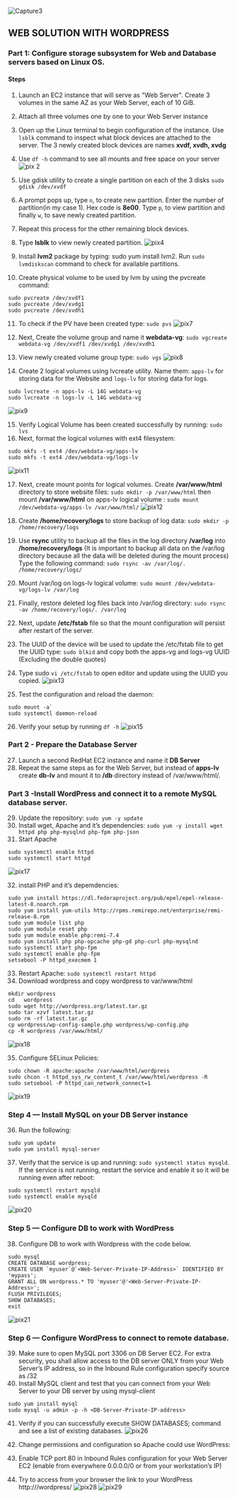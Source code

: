![Capture3](https://user-images.githubusercontent.com/74002629/226575833-7d752dee-235f-45c9-a19d-57fcdf71df2a.PNG)
## WEB SOLUTION WITH WORDPRESS
### Part 1: Configure storage subsystem for Web and Database servers based on Linux OS.
#### Steps
1. Launch an EC2 instance that will serve as "Web Server". Create 3 volumes in the same AZ as your Web Server, each of 10 GiB.
2. Attach all three volumes one by one to your Web Server instance
3. Open up the Linux terminal to begin configuration of the instance. Use `lsblk` command to inspect what block devices are attached to the server. The 3 newly
created block devices are names **xvdf, xvdh, xvdg**
4. Use `df -h` command to see all mounts and free space on your server
![pix 2](https://user-images.githubusercontent.com/74002629/182373755-c02f2da2-046b-40d0-b95e-c389fa3ce9e4.PNG)

5. Use gdisk utility to create a single partition on each of the 3 disks `sudo gdisk /dev/xvdf`
6. A prompt pops up, type `n`, to create new partition. Enter the number of partition(in my case 1). Hex code is **8e00**. Type `p`, to view partition and finally `w`, to save newly created partition.
7. Repeat this process for the other remaining block devices.
8. Type **lsblk** to view newly created partition.
![pix4](https://user-images.githubusercontent.com/74002629/182373794-69594381-2aeb-44f6-8b82-ac8565a82952.PNG)

9. Install **lvm2** package by typing: sudo yum install lvm2. Run `sudo lvmdiskscan` command to check for available partitions.
10. Create physical volume to be used by lvm by using the pvcreate command: 
```
sudo pvcreate /dev/xvdf1
sudo pvcreate /dev/xvdg1
sudo pvcreate /dev/xvdh1
```
11. To check if the PV have been created type: `sudo pvs`
![pix7](https://user-images.githubusercontent.com/74002629/182373892-afab86a7-1020-4c34-8be9-52c691330d68.PNG)

12. Next, Create the volume group and name it **webdata-vg**: `sudo vgcreate webdata-vg /dev/xvdf1 /dev/xvdg1 /dev/xvdh1`
13. View newly created volume group type: `sudo vgs`
![pix8](https://user-images.githubusercontent.com/74002629/182373911-ac764044-c860-4b5e-9957-f1135dfe570f.PNG)

14. Create 2 logical volumes using lvcreate utility. Name them: `apps-lv` for storing data for the Website and `logs-lv` for storing data for logs.
```
sudo lvcreate -n apps-lv -L 14G webdata-vg
sudo lvcreate -n logs-lv -L 14G webdata-vg
```
![pix9](https://user-images.githubusercontent.com/74002629/182373931-d9d3c292-f5c8-4147-950d-3aea3d77bc47.PNG)

15. Verify Logical Volume has been created successfully by running: `sudo lvs`
16. Next, format the logical volumes with ext4 filesystem: 
```
sudo mkfs -t ext4 /dev/webdata-vg/apps-lv
sudo mkfs -t ext4 /dev/webdata-vg/logs-lv
```
![pix11](https://user-images.githubusercontent.com/74002629/182375321-78581a9b-8389-403a-91ff-653f04164f0b.PNG)

17. Next, create mount points for logical volumes. Create **/var/www/html** directory to store website files: `sudo mkdir -p /var/www/html` then mount **/var/www/html**  on apps-lv logical volume : `sudo mount /dev/webdata-vg/apps-lv /var/www/html/`
![pix12](https://user-images.githubusercontent.com/74002629/182375326-619af95d-796d-4c85-8063-9588ff143aba.PNG)

18. Create **/home/recovery/logs** to store backup of log data: `sudo mkdir -p /home/recovery/logs` 
19. Use **rsync** utility to backup all the files in the log directory **/var/log** into **/home/recovery/logs** (It is important to backup all data on the /var/log directory because all the data will be deleted during the mount process) Type the following command: `sudo rsync -av /var/log/. /home/recovery/logs/`
20. Mount /var/log on logs-lv logical volume: `sudo mount /dev/webdata-vg/logs-lv /var/log` 
21. Finally, restore deleted log files back into /var/log directory: `sudo rsync -av /home/recovery/logs/. /var/log`
22. Next, update **/etc/fstab** file so that the mount configuration will persist after restart of the server.
23. The UUID of the device will be used to update the /etc/fstab file to get the UUID type: `sudo blkid` and copy both the apps-vg and logs-vg UUID (Excluding the double quotes)
24. Type sudo `vi /etc/fstab` to open editor and update using the UUID you copied.
![pix13](https://user-images.githubusercontent.com/74002629/182375342-2c0713a4-946d-4e2c-a756-84472eb1ec34.PNG)

25. Test the configuration and reload the daemon: 
```
sudo mount -a`
sudo systemctl daemon-reload
```
26. Verify your setup by running `df -h`
![pix15](https://user-images.githubusercontent.com/74002629/182375405-7cf58fec-605c-41b9-b48e-bea89656a452.PNG)

### Part 2 - Prepare the Database Server
27. Launch a second RedHat EC2 instance and name it **DB Server**
28. Repeat the same steps as for the Web Server, but instead of **apps-lv** create **db-lv** and mount it to **/db** directory instead of /var/www/html/.

### Part 3 -Install WordPress and connect it to a remote MySQL database server.
29. Update the repository: `sudo yum -y update`
30. Install wget, Apache and it’s dependencies: `sudo yum -y install wget httpd php php-mysqlnd php-fpm php-json`
31. Start Apache
```
sudo systemctl enable httpd
sudo systemctl start httpd
```
![pix17](https://user-images.githubusercontent.com/74002629/182375448-cdc35ab4-7f85-43f9-be40-b8e3419513c9.PNG)

32. install PHP and it’s depemdencies:
```
sudo yum install https://dl.fedoraproject.org/pub/epel/epel-release-latest-8.noarch.rpm
sudo yum install yum-utils http://rpms.remirepo.net/enterprise/remi-release-8.rpm
sudo yum module list php
sudo yum module reset php
sudo yum module enable php:remi-7.4
sudo yum install php php-opcache php-gd php-curl php-mysqlnd
sudo systemctl start php-fpm
sudo systemctl enable php-fpm
setsebool -P httpd_execmem 1
```
33. Restart Apache: `sudo systemctl restart httpd`
34. Download wordpress and copy wordpress to var/www/html
```
mkdir wordpress
cd   wordpress
sudo wget http://wordpress.org/latest.tar.gz
sudo tar xzvf latest.tar.gz
sudo rm -rf latest.tar.gz
cp wordpress/wp-config-sample.php wordpress/wp-config.php
cp -R wordpress /var/www/html/
```
![pix18](https://user-images.githubusercontent.com/74002629/182390571-8c367a9a-531b-44b2-b499-2ca2850286b5.PNG)

35. Configure SELinux Policies:
```
sudo chown -R apache:apache /var/www/html/wordpress
sudo chcon -t httpd_sys_rw_content_t /var/www/html/wordpress -R
sudo setsebool -P httpd_can_network_connect=1
```
![pix19](https://user-images.githubusercontent.com/74002629/182390591-c618394d-4064-47e1-bc80-971665d5fcf8.PNG)

### Step 4 — Install MySQL on your DB Server instance
36. Run the following:
```
sudo yum update
sudo yum install mysql-server
```
37. Verify that the service is up and running: `sudo systemctl status mysqld`. If the service is not running, restart the service and enable it so it will be running even after reboot:
```
sudo systemctl restart mysqld
sudo systemctl enable mysqld
```
![pix20](https://user-images.githubusercontent.com/74002629/182390616-7a7f9464-5df3-4997-8a1b-a3ce3ae712d3.PNG)

### Step 5 — Configure DB to work with WordPress
38. Configure DB to work with Wordpress with the code below.
```
sudo mysql
CREATE DATABASE wordpress;
CREATE USER `myuser`@`<Web-Server-Private-IP-Address>` IDENTIFIED BY 'mypass';
GRANT ALL ON wordpress.* TO 'myuser'@'<Web-Server-Private-IP-Address>';
FLUSH PRIVILEGES;
SHOW DATABASES;
exit
```
![pix21](https://user-images.githubusercontent.com/74002629/182390638-84cd0f8d-66aa-4c9a-a3d9-17f9dad7f00a.PNG)

### Step 6 — Configure WordPress to connect to remote database.
39. Make sure to open MySQL port 3306 on DB Server EC2. For extra security, you shall allow access to the DB server ONLY from your Web Server’s IP address, so in the Inbound Rule configuration specify source as /32
40. Install MySQL client and test that you can connect from your Web Server to your DB server by using mysql-client
```
sudo yum install mysql
sudo mysql -u admin -p -h <DB-Server-Private-IP-address>
```
41. Verify if you can successfully execute SHOW DATABASES; command and see a list of existing databases.
![pix26](https://user-images.githubusercontent.com/74002629/182393684-bb4357e0-14c2-44ba-80d2-eca86b5d7148.PNG)

42. Change permissions and configuration so Apache could use WordPress:
43. Enable TCP port 80 in Inbound Rules configuration for your Web Server EC2 (enable from everywhere 0.0.0.0/0 or from your workstation’s IP)
44. Try to access from your browser the link to your WordPress http://<Web-Server-Public-IP-Address>/wordpress/
![pix28](https://user-images.githubusercontent.com/74002629/182393673-8c9cc21a-fee6-4c40-9ab5-034f968dafc5.PNG)
![pix29](https://user-images.githubusercontent.com/74002629/182393677-7204a1e6-3c1f-4b04-969c-5439762a4029.PNG)
  
